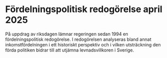 # Fördelningspolitisk redogörelse april 2025

På uppdrag av riksdagen lämnar regeringen sedan 1994 en fördelningspolitisk redogörelse. I redogörelsen analyseras bland annat inkomstfördelningen i ett historiskt perspektiv och i vilken utsträckning den förda politiken bidrar till att utjämna levnadsvillkoren i Sverige.

